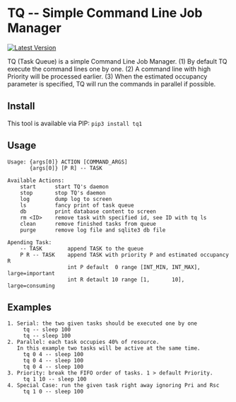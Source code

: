 TQ -- Simple Command Line Job Manager
===

[![Latest Version](https://pypip.in/version/tq1/badge.svg)](https://pypi.python.org/pypi/tq1/)

TQ (Task Queue) is a simple Command Line Job Manager. (1) By default TQ
execute the command lines one by one. (2) A command line with high
Priority will be processed earlier. (3) When the estimated occupancy
parameter is specified, TQ will run the commands in parallel if possible.

## Install

This tool is available via PIP: `pip3 install tq1`

## Usage

```
Usage: {args[0]} ACTION [COMMAND_ARGS]
       {args[0]} [P R] -- TASK

Available Actions:
    start      start TQ's daemon
    stop       stop TQ's daemon
    log        dump log to screen
    ls         fancy print of task queue
    db         print database content to screen
    rm <ID>    remove task with specified id, see ID with tq ls
    clean      remove finished tasks from queue
    purge      remove log file and sqlite3 db file

Apending Task:
    -- TASK        append TASK to the queue
    P R -- TASK    append TASK with priority P and estimated occupancy R
                   int P default  0 range [INT_MIN, INT_MAX], large=important
                   int R detault 10 range [1,       10],      large=consuming
```

## Examples

```
1. Serial: the two given tasks should be executed one by one
     tq -- sleep 100
     tq -- sleep 100
2. Parallel: each task occupies 40% of resource.
   In this example two tasks will be active at the same time.
     tq 0 4 -- sleep 100
     tq 0 4 -- sleep 100
     tq 0 4 -- sleep 100
3. Priority: break the FIFO order of tasks. 1 > default Priority.
     tq 1 10 -- sleep 100
4. Special Case: run the given task right away ignoring Pri and Rsc
     tq 1 0 -- sleep 100
```
